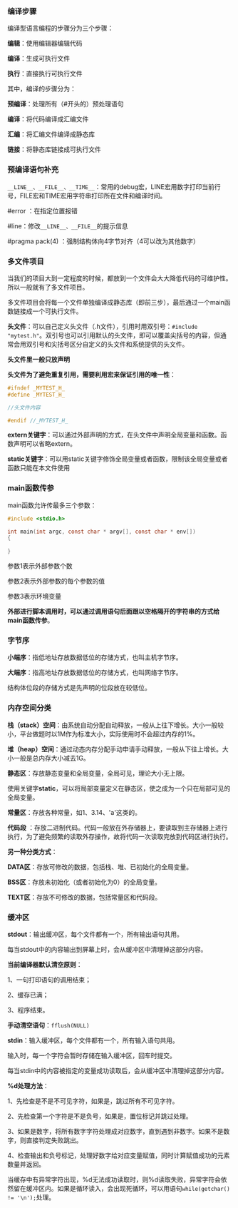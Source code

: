 ### 编译步骤

编译型语言编程的步骤分为三个步骤：

**编辑**：使用编辑器编辑代码

**编译**：生成可执行文件

**执行**：直接执行可执行文件

其中，编译的步骤分为：

**预编译**：处理所有（#开头的）预处理语句

**编译**：将代码编译成汇编文件

**汇编**：将汇编文件编译成静态库

**链接**：将静态库链接成可执行文件



### 预编译语句补充

`__LINE__、__FILE__、__TIME__`：常用的debug宏，LINE宏用数字打印当前行号，FILE宏和TIME宏用字符串打印所在文件和编译时间。

#error ：在指定位置报错

#line：修改`__LINE__、__FILE__`的提示信息

#pragma pack(4) ：强制结构体向4字节对齐（4可以改为其他数字）



### 多文件项目

当我们的项目大到一定程度的时候，都放到一个文件会大大降低代码的可维护性。所以一般就有了多文件项目。

多文件项目会将每一个文件单独编译成静态库（即前三步），最后通过一个main函数链接成一个可执行文件。

**头文件**：可以自己定义头文件（.h文件），引用时用双引号：`#include "mytest.h"`。双引号也可以引用默认的头文件，即可以覆盖尖括号的内容，但通常会用双引号和尖括号区分自定义的头文件和系统提供的头文件。

**头文件里一般只放声明**

**头文件为了避免重复引用，需要利用宏来保证引用的唯一性**：

```c
#ifndef _MYTEST_H_
#define _MYTEST_H_

//头文件内容

#endif //_MYTEST_H_
```

**extern关键字**：可以通过外部声明的方式，在头文件中声明全局变量和函数。函数声明可以省略extern。

**static关键字**：可以用static关键字修饰全局变量或者函数，限制该全局变量或者函数只能在本文件使用



### main函数传参

main函数允许传最多三个参数：

```c
#include <stdio.h>

int main(int argc, const char * argv[], const char * env[])
{
	
} 
```

参数1表示外部参数个数

参数2表示外部参数的每个参数的值

参数3表示环境变量

**外部进行脚本调用时，可以通过调用语句后面跟以空格隔开的字符串的方式给main函数传参**。



### 字节序

**小端序**：指低地址存放数据低位的存储方式，也叫主机字节序。

**大端序**：指高地址存放数据低位的存储方式，也叫网络字节序。

结构体位段的存储方式是先声明的位段放在较低位。



### 内存空间分类

**栈（stack）空间**：由系统自动分配自动释放，一般从上往下增长。大小一般较小，平台做题时以1M作为标准大小，实际使用时不会超过内存的1%。

**堆（heap）空间**：通过动态内存分配手动申请手动释放，一般从下往上增长。大小一般是总内存大小减去1G。

**静态区**：存放静态变量和全局变量，全局可见，理论大小无上限。

使用关键字**static**，可以将局部变量定义在静态区，使之成为一个只在局部可见的全局变量。

**常量区**：存放各种常量，如1、3.14、'a'这类的。

**代码段** ：存放二进制代码。代码一般放在外存储器上，要读取到主存储器上进行执行，为了避免频繁的读取外存操作，故将代码一次读取完放到代码区进行执行。



**另一种分类方式**：

**DATA区**：存放可修改的数据，包括栈、堆、已初始化的全局变量。

**BSS区**：存放未初始化（或者初始化为0）的全局变量。

**TEXT区**：存放不可修改的数据，包括常量区和代码段。



### 缓冲区

**stdout**：输出缓冲区，每个文件都有一个，所有输出语句共用。

每当stdout中的内容输出到屏幕上时，会从缓冲区中清理掉这部分内容。

**当前编译器默认清空原则**：

1、一句打印语句的调用结束；

2、缓存已满；

3、程序结束。

**手动清空语句**：`fflush(NULL)`



**stdin**：输入缓冲区，每个文件都有一个，所有输入语句共用。

输入时，每一个字符会暂时存储在输入缓冲区，回车时提交。

每当stdin中的内容被指定的变量成功读取后，会从缓冲区中清理掉这部分内容。

**%d处理方法**：

1、先检查是不是不可见字符，如果是，跳过所有不可见字符。

2、先检查第一个字符是不是负号，如果是，置位标记并跳过处理。

3、如果是数字，将所有数字字符处理成对应数字，直到遇到非数字。如果不是数字，则直接判定失败跳出。

4、检查输出和负号标记，处理好数字给对应变量赋值，同时计算赋值成功的元素数量并返回。

当缓存中有异常字符出现，%d无法成功读取时，则%d读取失败，异常字符会依然留在缓冲区内。如果是循环读入，会出现死循环，可以用语句`while(getchar() != '\n');`处理。